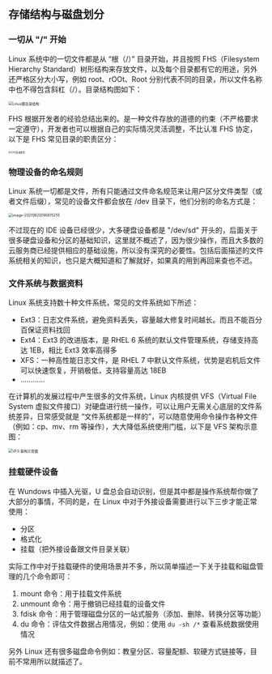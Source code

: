## 存储结构与磁盘划分



### 一切从 "/" 开始

Linux 系统中的一切文件都是从 “根（/）” 目录开始，并且按照 FHS（Filesystem Hierarchy Standard）树形结构来存放文件，以及每个目录都有它的用途，另外还严格区分大小写，例如 root、rOOt、Root 分别代表不同的目录，所以文件名称中也不得包含斜杠（/）。目录结构图如下：

<img src="https://pcloud-1258173945.cos.ap-guangzhou.myqcloud.com/uPic/pY4Gun.png" alt="Linux跟目录结构" style="zoom: 50%;" />



FHS 根据开发者的经验总结出来的。是一种文件存放的道德的约束（不严格要求一定遵守），开发者也可以根据自己的实际情况灵活调整，不比认准 FHS 协定，以下是 FHS 常见目录的职责区分：

<img src="https://pcloud-1258173945.cos.ap-guangzhou.myqcloud.com/uPic/fThiQo.png" alt="FHS目录职责" style="zoom: 33%;" />



### 物理设备的命名规则

Linux 系统一切都是文件，所有只能通过文件命名规范来让用户区分文件类型（或者文件后缀），常见的设备文件都会放在 /dev 目录下，他们分别的命名方式是：

<img src="https://pcloud-1258173945.cos.ap-guangzhou.myqcloud.com/uPic/image-20210620090815255.png" alt="image-20210620090815255" style="zoom:50%;" />

不过现在的 IDE 设备已经很少，大多硬盘设备都是 "/dev/sd" 开头的，后面关于很多硬盘设备和分区的基础知识，这里就不概述了，因为很少操作，而且大多数的云服务商已经提供相应的基础设施，所以没有深究的必要性。包括后面描述的文件系统相关的知识，也只是大概知道和了解就好，如果真的用到再回来查也不迟。



### 文件系统与数据资料

Linux 系统支持数十种文件系统，常见的文件系统如下所述：

* Ext3：日志文件系统，避免资料丢失，容量越大修复时间越长。而且不能百分百保证资料找回
* Ext4：Ext3 的改进版本，是 RHEL 6 系统的默认文件管理系统，存储支持高达 1EB，相比 Ext3 效率高得多
* XFS：一种高性能日志文件，是 RHEL 7 中默认文件系统，优势是宕机后文件可以快速恢复，开销极低，支持容量高达 18EB
* …………



在计算机的发展过程中产生很多的文件系统，Linux 内核提供 VFS（Virtual File System 虚拟文件接口）对硬盘进行统一操作，可以让用户无需关心底层的文件系统差异，日常感受就是 “文件系统都是一样的”，可以随意使用命令操作各种文件（例如：cp、mv、rm 等操作），大大降低系统使用门槛，以下是 VFS 架构示意图：

<img src="https://pcloud-1258173945.cos.ap-guangzhou.myqcloud.com/uPic/image-20210620092121286.png" alt="VFS 架构示意图" style="zoom:50%;" />



### 挂载硬件设备

在 Wundows 中插入光驱，U 盘总会自动识别，但是其中都是操作系统帮你做了大部分的事情，不同的是，在 Linux 中对于外接设备需要进行以下三步才能正常使用：

* 分区
* 格式化
* 挂载（把外接设备跟文件目录关联）



实际工作中对于挂载硬件的使用场景并不多，所以简单描述一下关于挂载和磁盘管理的几个命令即可：

1. mount 命令：用于挂载文件系统
2. unmount 命令：用于撤销已经挂载的设备文件
3. fdisk 命令：用于管理磁盘分区的一站式服务（添加、删除、转换分区等功能）
4. du 命令：评估文件数据占用情况，例如：使用 `du -sh /*` 查看系统数据使用情况



另外 Linux 还有很多磁盘命令例如：教皇分区、容量配额、软硬方式链接等，目前不常用所以就描述了。



